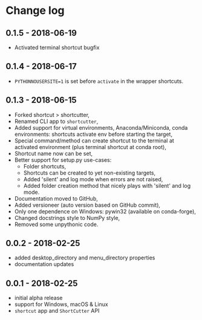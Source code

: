 Change log
==========

## 0.1.5 - 2018-06-19

* Activated terminal shortcut bugfix 


## 0.1.4 - 2018-06-17

* `PYTHONNOUSERSITE=1` is set before `activate` in the wrapper shortcuts.


## 0.1.3 - 2018-06-15

* Forked shortcut > shortcutter,
* Renamed CLI app to `shortcutter`,
* Added support for virtual environments, Anaconda/Miniconda, conda environments: shortcuts activate env before starting the target,
* Special command/method can create shortcut to the terminal at activated environment (plus terminal shortcut at conda root),
* Shortcut name now can be set,
* Better support for setup.py use-cases:
  * Folder shortcuts,
  * Shortcuts can be created to yet non-existing targets,
  * Added 'silent' and log mode when errors are not raised,
  * Added folder creation method that nicely plays with 'silent' and log mode.
* Documentation moved to GitHub,
* Added versioneer (auto version based on GitHub commit),
* Only one dependence on Windows: pywin32 (available on conda-forge),
* Changed docstrings style to NumPy style,
* Removed some unpythonic code. 


## 0.0.2 - 2018-02-25

* added desktop_directory and menu_directory properties
* documentation updates


## 0.0.1 - 2018-02-25

* initial alpha release
* support for Windows, macOS & Linux
* `shortcut` app and `ShortCutter` API
